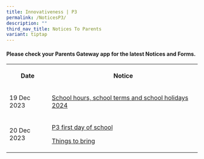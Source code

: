 ```yaml
---
title: Innovativeness | P3
permalink: /NoticesP3/
description: ""
third_nav_title: Notices To Parents
variant: tiptap
---
```

<h4>Please check your <strong>Parents Gateway</strong> app for the latest Notices and Forms.</h4><table><tbody><tr><th rowspan="1" colspan="1"><p>Date</p></th><th rowspan="1" colspan="1"><p>Notice</p></th></tr><tr><td rowspan="1" colspan="1"><p>19 Dec 2023</p></td><td rowspan="1" colspan="1"><p><a href="/files/Letter to parents/Term 1/001a_School_Hours__School_Terms_and_Holidays_for_2024.pdf" rel="noopener noreferrer nofollow" target="_blank">School hours, school terms and school holidays 2024</a></p></td></tr><tr><td rowspan="1" colspan="1"><p>20 Dec 2023</p></td><td rowspan="1" colspan="1"><p><a href="/files/Letter to parents/Term 1/004_For_P3_first_day_of_school.pdf" rel="noopener noreferrer nofollow" target="_blank">P3 first day of school</a></p><p><a href="/files/Letter to parents/Term 1/002a_P2_P6_Things_to_bring_2024.pdf" rel="noopener noreferrer nofollow" target="_blank">Things to bring</a></p></td></tr></tbody></table><p></p>